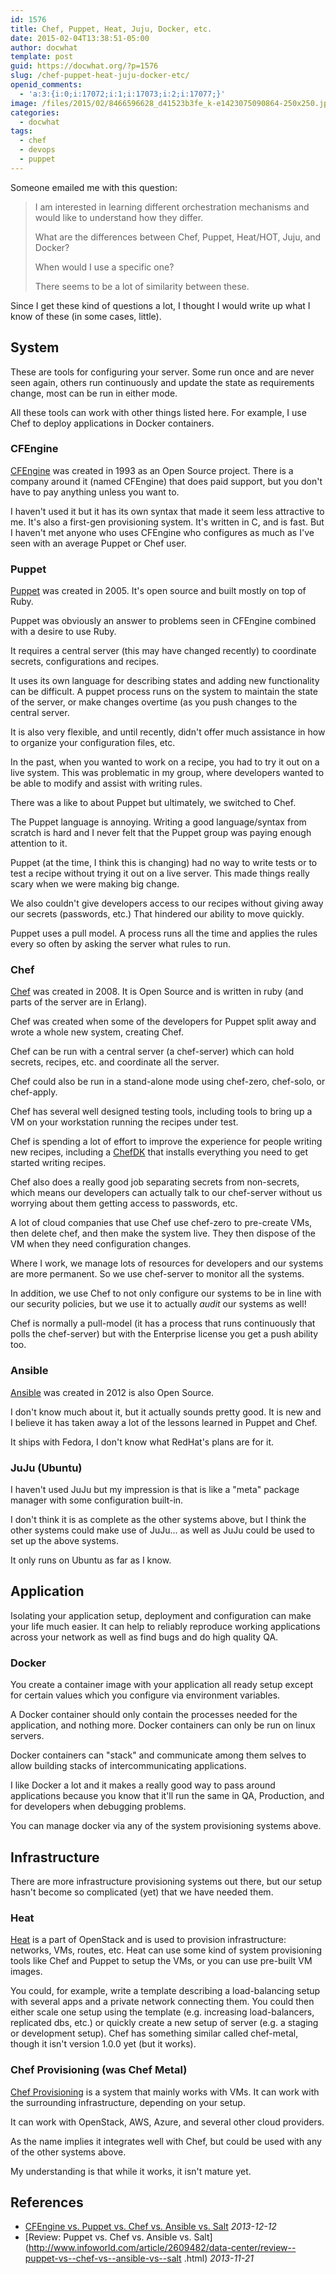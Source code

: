 ```yaml
---
id: 1576
title: Chef, Puppet, Heat, Juju, Docker, etc.
date: 2015-02-04T13:38:51-05:00
author: docwhat
template: post
guid: https://docwhat.org/?p=1576
slug: /chef-puppet-heat-juju-docker-etc/
openid_comments:
  - 'a:3:{i:0;i:17072;i:1;i:17073;i:2;i:17077;}'
image: /files/2015/02/8466596628_d41523b3fe_k-e1423075090864-250x250.jpg
categories:
  - docwhat
tags:
  - chef
  - devops
  - puppet
---
```


Someone emailed me with this question:

> I am interested in learning different orchestration mechanisms and would like
> to understand how they differ.
>
> What are the differences between Chef, Puppet, Heat/HOT, Juju, and Docker?
>
> When would I use a specific one?
>
> There seems to be a lot of similarity between these.

Since I get these kind of questions a lot, I thought I would write up what I
know of these (in some cases, little).

## System

These are tools for configuring your server. Some run once and are never seen
again, others run continuously and update the state as requirements change, most
can be run in either mode.

All these tools can work with other things listed here. For example, I use Chef
to deploy applications in Docker containers.

### CFEngine

[CFEngine](http://cfengine.com/) was created in 1993 as an Open Source project.
There is a company around it (named CFEngine) that does paid support, but you
don't have to pay anything unless you want to.

I haven't used it but it has its own syntax that made it seem less attractive to
me. It's also a first-gen provisioning system. It's written in C, and is fast.
But I haven't met anyone who uses CFEngine who configures as much as I've seen
with an average Puppet or Chef user.

### Puppet

[Puppet](http://puppetlabs.com/puppet/what-is-puppet) was created in 2005. It's
open source and built mostly on top of Ruby.

Puppet was obviously an answer to problems seen in CFEngine combined with a
desire to use Ruby.

It requires a central server (this may have changed recently) to coordinate
secrets, configurations and recipes.

It uses its own language for describing states and adding new functionality can
be difficult. A puppet process runs on the system to maintain the state of the
server, or make changes overtime (as you push changes to the central server.

It is also very flexible, and until recently, didn't offer much assistance in
how to organize your configuration files, etc.

In the past, when you wanted to work on a recipe, you had to try it out on a
live system. This was problematic in my group, where developers wanted to be
able to modify and assist with writing rules.

There was a like to about Puppet but ultimately, we switched to Chef.

The Puppet language is annoying. Writing a good language/syntax from scratch is
hard and I never felt that the Puppet group was paying enough attention to it.

Puppet (at the time, I think this is changing) had no way to write tests or to
test a recipe without trying it out on a live server. This made things really
scary when we were making big change.

We also couldn't give developers access to our recipes without giving away our
secrets (passwords, etc.) That hindered our ability to move quickly.

Puppet uses a pull model. A process runs all the time and applies the rules
every so often by asking the server what rules to run.

### Chef

[Chef](http://chef.io) was created in 2008. It is Open Source and is written in
ruby (and parts of the server are in Erlang).

Chef was created when some of the developers for Puppet split away and wrote a
whole new system, creating Chef.

Chef can be run with a central server (a chef-server) which can hold secrets,
recipes, etc. and coordinate all the server.

Chef could also be run in a stand-alone mode using chef-zero, chef-solo, or
chef-apply.

Chef has several well designed testing tools, including tools to bring up a VM
on your workstation running the recipes under test.

Chef is spending a lot of effort to improve the experience for people writing
new recipes, including a [ChefDK](https://downloads.chef.io/chef-dk/) that
installs everything you need to get started writing recipes.

Chef also does a really good job separating secrets from non-secrets, which
means our developers can actually talk to our chef-server without us worrying
about them getting access to passwords, etc.

A lot of cloud companies that use Chef use chef-zero to pre-create VMs, then
delete chef, and then make the system live. They then dispose of the VM when
they need configuration changes.

Where I work, we manage lots of resources for developers and our systems are
more permanent. So we use chef-server to monitor all the systems.

In addition, we use Chef to not only configure our systems to be in line with
our security policies, but we use it to actually _audit_ our systems as well!

Chef is normally a pull-model (it has a process that runs continuously that
polls the chef-server) but with the Enterprise license you get a push ability
too.

### Ansible

[Ansible](http://www.ansible.com) was created in 2012 is also Open Source.

I don't know much about it, but it actually sounds pretty good. It is new and I
believe it has taken away a lot of the lessons learned in Puppet and Chef.

It ships with Fedora, I don't know what RedHat's plans are for it.

### JuJu (Ubuntu)

I haven't used JuJu but my impression is that is like a "meta" package manager
with some configuration built-in.

I don't think it is as complete as the other systems above, but I think the
other systems could make use of JuJu... as well as JuJu could be used to set up
the above systems.

It only runs on Ubuntu as far as I know.

## Application

Isolating your application setup, deployment and configuration can make your
life much easier. It can help to reliably reproduce working applications across
your network as well as find bugs and do high quality QA.

### Docker

You create a container image with your application all ready setup except for
certain values which you configure via environment variables.

A Docker container should only contain the processes needed for the application,
and nothing more. Docker containers can only be run on linux servers.

Docker containers can "stack" and communicate among them selves to allow
building stacks of intercommunicating applications.

I like Docker a lot and it makes a really good way to pass around applications
because you know that it'll run the same in QA, Production, and for developers
when debugging problems.

You can manage docker via any of the system provisioning systems above.

## Infrastructure

There are more infrastructure provisioning systems out there, but our setup
hasn't become so complicated (yet) that we have needed them.

### Heat

[Heat](https://wiki.openstack.org/wiki/Heat) is a part of OpenStack and is used
to provision infrastructure: networks, VMs, routes, etc. Heat can use some kind
of system provisioning tools like Chef and Puppet to setup the VMs, or you can
use pre-built VM images.

You could, for example, write a template describing a load-balancing setup with
several apps and a private network connecting them. You could then either scale
one setup using the template (e.g. increasing load-balancers, replicated dbs,
etc.) or quickly create a new setup of server (e.g. a staging or development
setup). Chef has something similar called chef-metal, though it isn't version
1.0.0 yet (but it works).

### Chef Provisioning (was Chef Metal)

[Chef Provisioning](https://github.com/chef/chef-provisioning) is a system that
mainly works with VMs. It can work with the surrounding infrastructure,
depending on your setup.

It can work with OpenStack, AWS, Azure, and several other cloud providers.

As the name implies it integrates well with Chef, but could be used with any of
the other systems above.

My understanding is that while it works, it isn't mature yet.

## References

- [CFEngine vs. Puppet vs. Chef vs. Ansible vs. Salt](http://blog.normation.com/en/2013/12/12/cfengine-vs-puppet-vs-chef-vs-ansible-vs-salt/)
  _2013-12-12_
- [Review: Puppet vs. Chef vs. Ansible vs.
  Salt](http://www.infoworld.com/article/2609482/data-center/review--puppet-vs--chef-vs--ansible-vs--salt
  .html) _2013-11-21_
